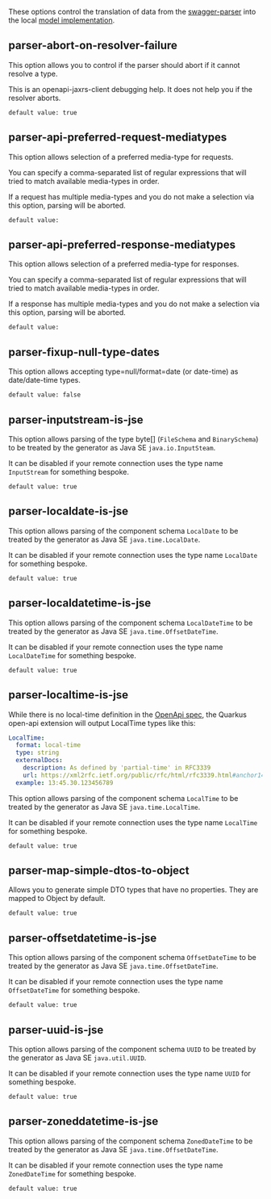 
These options control the translation of data from the [swagger-parser](https://github.com/swagger-api/swagger-parser) into the local [model implementation](https://github.com/jskov/openapi-jaxrs-client/tree/main/modules/model/src/main/java/dk/mada/jaxrs/model).

## **parser-abort-on-resolver-failure**

This option allows you to control if the parser should abort if it cannot resolve a type.

This is an openapi-jaxrs-client debugging help. It does not help you if the resolver aborts.

    default value: true

## **parser-api-preferred-request-mediatypes**

This option allows selection of a preferred media-type for requests.

You can specify a comma-separated list of regular expressions that will tried to match available media-types in order.

If a request has multiple media-types and you do not make a selection via this option, parsing will be aborted.

	default value:

## **parser-api-preferred-response-mediatypes**

This option allows selection of a preferred media-type for responses.

You can specify a comma-separated list of regular expressions that will tried to match available media-types in order.

If a response has multiple media-types and you do not make a selection via this option, parsing will be aborted.

	default value:

## **parser-fixup-null-type-dates**

This option allows accepting type=null/format=date (or date-time) as date/date-time types.

    default value: false

## **parser-inputstream-is-jse**

This option allows parsing of the type byte[] (`FileSchema` and `BinarySchema`) to be treated by the generator as Java SE `java.io.InputSteam`.

It can be disabled if your remote connection uses the type name `InputStream` for something bespoke.

    default value: true

## **parser-localdate-is-jse**

This option allows parsing of the component schema `LocalDate` to be treated by the generator as Java SE `java.time.LocalDate`.

It can be disabled if your remote connection uses the type name `LocalDate` for something bespoke.

    default value: true

## **parser-localdatetime-is-jse**

This option allows parsing of the component schema `LocalDateTime` to be treated by the generator as Java SE `java.time.OffsetDateTime`.

It can be disabled if your remote connection uses the type name `LocalDateTime` for something bespoke.

    default value: true


## **parser-localtime-is-jse**

While there is no local-time definition in the [OpenApi spec](https://swagger.io/specification/#data-types),
the Quarkus open-api extension will output LocalTime types like this:

```yaml
LocalTime:
  format: local-time
  type: string
  externalDocs:
    description: As defined by 'partial-time' in RFC3339
    url: https://xml2rfc.ietf.org/public/rfc/html/rfc3339.html#anchor14
  example: 13:45.30.123456789
```

This option allows parsing of the component schema `LocalTime` to be treated by the generator as Java SE `java.time.LocalTime`.

It can be disabled if your remote connection uses the type name `LocalTime` for something bespoke.
    
    default value: true


## **parser-map-simple-dtos-to-object**

Allows you to generate simple DTO types that have no properties. They are mapped to Object by default.

	default value: true

## **parser-offsetdatetime-is-jse**

This option allows parsing of the component schema `OffsetDateTime` to be treated by the generator as Java SE `java.time.OffsetDateTime`.

It can be disabled if your remote connection uses the type name `OffsetDateTime` for something bespoke.

    default value: true

## **parser-uuid-is-jse**

This option allows parsing of the component schema `UUID` to be treated by the generator as Java SE `java.util.UUID`.

It can be disabled if your remote connection uses the type name `UUID` for something bespoke.

    default value: true

## **parser-zoneddatetime-is-jse**

This option allows parsing of the component schema `ZonedDateTime` to be treated by the generator as Java SE `java.time.OffsetDateTime`.

It can be disabled if your remote connection uses the type name `ZonedDateTime` for something bespoke.

    default value: true
